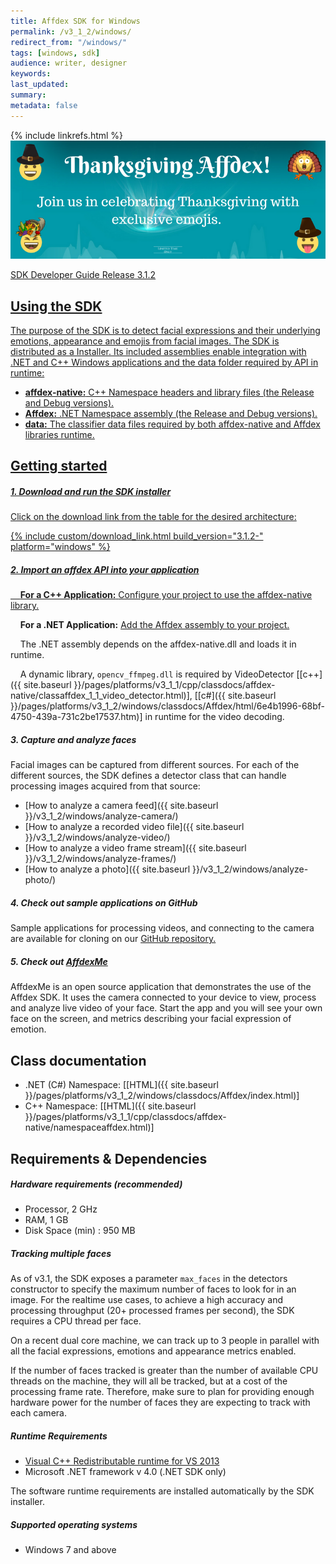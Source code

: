 ```yaml
---
title: Affdex SDK for Windows
permalink: /v3_1_2/windows/
redirect_from: "/windows/"
tags: [windows, sdk]
audience: writer, designer
keywords:
last_updated:
summary:
metadata: false
---
```

{% include linkrefs.html %}
<a target="blank_" href="https://download.affectiva.com/windows/AffdexMe-1170-win32.exe">
<img src="/images/thanksgiving.png" alt="thanksgiving invite" />

SDK Developer Guide Release 3.1.2

## Using the SDK

The purpose of the SDK is to detect facial expressions and their underlying emotions, appearance and emojis from facial images. The SDK is distributed as a Installer. Its included assemblies enable integration with .NET and C++ Windows applications and the data folder required by API in runtime:

* **affdex-native:** C++ Namespace headers and library files (the Release and Debug versions).
* **Affdex:** .NET Namespace assembly (the Release and Debug versions).
* **data:** The classifier data files required by both affdex-native and Affdex libraries runtime.

## Getting started

##### 1. Download and run the SDK installer

Click on the download link from the table for the desired architecture:

{% include custom/download_link.html build_version="3.1.2-" platform="windows" %}

##### 2. Import an affdex API into your application

&nbsp;&nbsp;&nbsp;&nbsp;**For a C++ Application:** [Configure your project to use the affdex-native library.](https://en.wikibooks.org/wiki/C%2B%2B_Programming/Compiler/Linker/Libraries/Configuring_Visual_Studio)

&nbsp;&nbsp;&nbsp;&nbsp;**For a .NET Application:** [Add the Affdex assembly to your project.](https://msdn.microsoft.com/en-us/library/wkze6zky.aspx)

&nbsp;&nbsp;&nbsp;&nbsp;The .NET assembly depends on the affdex-native.dll and loads it in runtime.

&nbsp;&nbsp;&nbsp;&nbsp;A dynamic library, ```opencv_ffmpeg.dll``` is required by VideoDetector [[c++]({{ site.baseurl }}/pages/platforms/v3_1_1/cpp/classdocs/affdex-native/classaffdex_1_1_video_detector.html)], [[c#]({{ site.baseurl }}/pages/platforms/v3_1_2/windows/classdocs/Affdex/html/6e4b1996-68bf-4750-439a-731c2be17537.htm)] in runtime for the video decoding.

##### 3. Capture and analyze faces

Facial images can be captured from different sources. For each of the different sources, the SDK defines a detector class that can handle processing images acquired from that source:

* [How to analyze a camera feed]({{ site.baseurl }}/v3_1_2/windows/analyze-camera/)
* [How to analyze a recorded video file]({{ site.baseurl }}/v3_1_2/windows/analyze-video/)
* [How to analyze a video frame stream]({{ site.baseurl }}/v3_1_2/windows/analyze-frames/)
* [How to analyze a photo]({{ site.baseurl }}/v3_1_2/windows/analyze-photo/)

##### 4. Check out sample applications on GitHub
Sample applications for processing videos, and connecting to the camera are available for cloning on our [GitHub repository.](http://github.com/Affectiva/cpp-sdk-samples)

##### 5. Check out [AffdexMe](https://download.affectiva.com/windows/AffdexMe-1106-win32.exe)
AffdexMe is an open source application that demonstrates the use of the Affdex SDK. It uses the camera connected to your device to view, process and analyze live video of your face. Start the app and you will see your own face on the screen, and metrics describing your facial expression of emotion.

## Class documentation
* .NET (C#) Namespace: [[HTML]({{ site.baseurl }}/pages/platforms/v3_1_2/windows/classdocs/Affdex/index.html)]
* C++ Namespace: [[HTML]({{ site.baseurl }}/pages/platforms/v3_1_1/cpp/classdocs/affdex-native/namespaceaffdex.html)]

## Requirements & Dependencies

##### Hardware requirements (recommended)

*	Processor, 2 GHz
*	RAM, 1 GB
*	Disk Space (min) : 950 MB

##### Tracking multiple faces
As of v3.1, the SDK exposes a parameter `max_faces` in the detectors constructor to specify the maximum number of faces to look for in an image. For the realtime use cases, to achieve a high accuracy and processing throughput (20+ processed frames per second), the SDK requires a CPU thread per face.

On a recent dual core machine, we can track up to 3 people in parallel with all the facial expressions, emotions and appearance metrics enabled.

If the number of faces tracked is greater than the number of available CPU threads on the machine, they will all be tracked, but at a cost of the processing frame rate. Therefore, make sure to plan for providing enough hardware power for the number of faces they are expecting to track with each camera.

##### Runtime Requirements

*	[Visual C++ Redistributable runtime for VS 2013](https://www.microsoft.com/en-us/download/details.aspx?id=40784)
*	Microsoft .NET framework v 4.0 (.NET SDK only)

The software runtime requirements are installed automatically by the SDK installer.

##### Supported operating systems

*	Windows 7 and above
